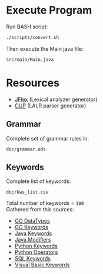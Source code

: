 # Execute Program

Run BASH script:
```sh
./scripts/convert.sh
```

<!--
or PowerShell script:
```PS1
./utils/scripts/Convert.ps1
```
-->

Then execute the Main java file:

```
src/main/Main.java
```


# Resources
- [JFlex](https://www.jflex.de/) (Lexical analyzer generator)
- [CUP](http://www2.cs.tum.edu/projects/cup/) (LALR parser generator)

## Grammar
Complete set of grammar rules in:

    doc/grammar.ods

## Keywords
Complete list of keywords:

    doc/kws_list.csv

Total number of keywords = `300`<br>
Gathered from this sources:
- [GO DataTypes](https://www.geeksforgeeks.org/data-types-in-go/)
- [GO Keywords](https://go.dev/ref/spec#Keywords)
- [Java Keywords](https://www.w3schools.com/java/java_ref_keywords.asp)
- [Java Modifiers](https://www.w3schools.com/java/java_modifiers.asp)
- [Python Keywords](https://www.w3schools.com/python/python_ref_keywords.asp)
- [Python Operators](https://www.w3schools.com/python/python_operators.asp)
- [SQL Keywords](https://www.w3schools.com/sql/sql_ref_keywords.asp)
- [Visual Basic Keywords](https://learn.microsoft.com/en-us/dotnet/visual-basic/language-reference/keywords/)
